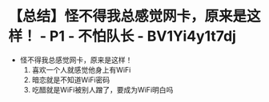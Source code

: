 # 【总结】怪不得我总感觉网卡，原来是这样！ - P1 - 不怕队长 - BV1Yi4y1t7dj

-   怪不得我总感觉网卡，原来是这样！
    1.  喜欢一个人就感觉他身上有WiFi
    2.  暗恋就是不知道WiFi密码
    3.  吃醋就是WiFi被别人蹭了，要成为WiFi明白吗
